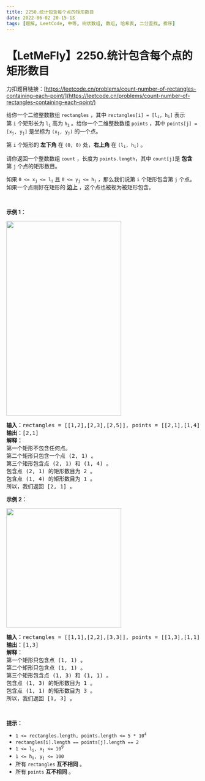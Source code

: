 ```yaml
---
title: 2250.统计包含每个点的矩形数目
date: 2022-06-02 20-15-13
tags: [题解, LeetCode, 中等, 树状数组, 数组, 哈希表, 二分查找, 排序]
---
```


# 【LetMeFly】2250.统计包含每个点的矩形数目

力扣题目链接：[https://leetcode.cn/problems/count-number-of-rectangles-containing-each-point/](https://leetcode.cn/problems/count-number-of-rectangles-containing-each-point/)

<p>给你一个二维整数数组&nbsp;<code>rectangles</code>&nbsp;，其中&nbsp;<code>rectangles[i] = [l<sub>i</sub>, h<sub>i</sub>]</code>&nbsp;表示第&nbsp;<code>i</code>&nbsp;个矩形长为&nbsp;<code>l<sub>i</sub></code>&nbsp;高为&nbsp;<code>h<sub>i</sub></code>&nbsp;。给你一个二维整数数组&nbsp;<code>points</code>&nbsp;，其中&nbsp;<code>points[j] = [x<sub>j</sub>, y<sub>j</sub>]</code>&nbsp;是坐标为&nbsp;<code>(x<sub>j</sub>, y<sub>j</sub>)</code>&nbsp;的一个点。</p>

<p>第&nbsp;<code>i</code>&nbsp;个矩形的 <strong>左下角</strong>&nbsp;在&nbsp;<code>(0, 0)</code>&nbsp;处，<strong>右上角</strong>&nbsp;在&nbsp;<code>(l<sub>i</sub>, h<sub>i</sub>)</code>&nbsp;。</p>

<p>请你返回一个整数数组<em>&nbsp;</em><code>count</code>&nbsp;，长度为&nbsp;<code>points.length</code>，其中<em>&nbsp;</em><code>count[j]</code>是 <strong>包含</strong> 第<em>&nbsp;</em><code>j</code>&nbsp;个点的矩形数目。</p>

<p>如果&nbsp;<code>0 &lt;= x<sub>j</sub> &lt;= l<sub>i</sub></code> 且&nbsp;<code>0 &lt;= y<sub>j</sub> &lt;= h<sub>i</sub></code>&nbsp;，那么我们说第&nbsp;<code>i</code>&nbsp;个矩形包含第&nbsp;<code>j</code>&nbsp;个点。如果一个点刚好在矩形的 <strong>边上</strong>&nbsp;，这个点也被视为被矩形包含。</p>

<p>&nbsp;</p>

<p><strong>示例 1：</strong></p>

<p><img alt="" src="https://assets.leetcode.com/uploads/2022/03/02/example1.png" style="width: 300px; height: 509px;"></p>

<pre><b>输入：</b>rectangles = [[1,2],[2,3],[2,5]], points = [[2,1],[1,4]]
<b>输出：</b>[2,1]
<b>解释：</b>
第一个矩形不包含任何点。
第二个矩形只包含一个点 (2, 1) 。
第三个矩形包含点 (2, 1) 和 (1, 4) 。
包含点 (2, 1) 的矩形数目为 2 。
包含点 (1, 4) 的矩形数目为 1 。
所以，我们返回 [2, 1] 。
</pre>

<p><strong>示例 2：</strong></p>

<p><img alt="" src="https://assets.leetcode.com/uploads/2022/03/02/example2.png" style="width: 300px; height: 312px;"></p>

<pre><b>输入：</b>rectangles = [[1,1],[2,2],[3,3]], points = [[1,3],[1,1]]
<b>输出：</b>[1,3]
<strong>解释：
</strong>第一个矩形只包含点 (1, 1) 。
第二个矩形只包含点 (1, 1) 。
第三个矩形包含点 (1, 3) 和 (1, 1) 。
包含点 (1, 3) 的矩形数目为 1 。
包含点 (1, 1) 的矩形数目为 3 。
所以，我们返回 [1, 3] 。
</pre>

<p>&nbsp;</p>

<p><strong>提示：</strong></p>

<ul>
	<li><code>1 &lt;= rectangles.length, points.length &lt;= 5 * 10<sup>4</sup></code></li>
	<li><code>rectangles[i].length == points[j].length == 2</code></li>
	<li><code>1 &lt;= l<sub>i</sub>, x<sub>j</sub> &lt;= 10<sup>9</sup></code></li>
	<li><code>1 &lt;= h<sub>i</sub>, y<sub>j</sub> &lt;= 100</code></li>
	<li>所有&nbsp;<code>rectangles</code>&nbsp;<strong>互不相同</strong>&nbsp;。</li>
	<li>所有&nbsp;<code>points</code> <strong>互不相同</strong>&nbsp;。</li>
</ul>


    